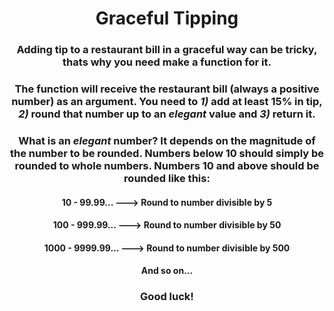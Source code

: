 <div align = 'center'>

# Graceful Tipping

</div>

<div align = 'center'>

<h3>Adding tip to a restaurant bill in a graceful way can be tricky, thats why you need make a function for it.</h3>

<h3>The function will receive the restaurant bill (always a positive number) as an argument. You need to <em>1)</em> <strong>add at least 15%</strong> in tip, <em>2)</em> round that number up to an <em>elegant</em> value and <em>3)</em> return it.</h3>

<h3>What is an <em>elegant</em> number? It depends on the magnitude of the number to be rounded. Numbers below 10 should simply be rounded to whole numbers. Numbers 10 and above should be rounded like this:</h3>

<h4>10 - 99.99... ---> Round to number divisible by 5</h4>
<h4>100 - 999.99... ---> Round to number divisible by 50</h4>
<h4>1000 - 9999.99... ---> Round to number divisible by 500</h4>
<h4>And so on...</h4>

<h3>Good luck!</h3>

</div>
